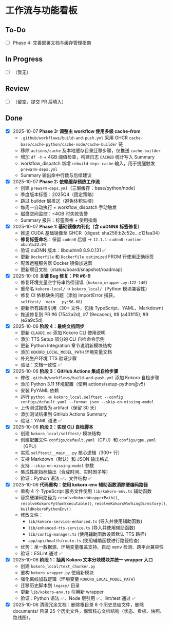 # 工作流与功能看板

## To-Do
- [ ] Phase 4: 完善部署文档与缓存管理指南

## In Progress
- [ ] （暂无）

## Review
- [ ] （留空，提交 PR 后填入）

## Done
- [x] 2025-10-07 **Phase 3: 调整主 workflow 使用多级 cache-from**
  - `.github/workflows/build-and-push.yml` 采用 GHCR `cache-base/cache-python/cache-node/cache-builder` 链
  - 移除 `actions/cache` 及本地缓存目录迁移步骤，仅推送 `cache-builder`
  - 增加 `df -h` + 4GB 阈值检查，构建日志 `CACHED` 统计写入 Summary
  - workflow_dispatch 新增 `rebuild-deps-cache` 输入，用于提醒触发 `prewarm-deps.yml`
  - Summary 输出命中行数与后续建议
- [x] 2025-10-07 **Phase 2: 依赖缓存预热工作流**
  - 创建 `prewarm-deps.yml`（三层缓存：base/python/node）
  - 季度版本标签：2025Q4（固定策略）
  - 跳过 builder 层推送（避免体积失控）
  - 每周一自动执行 + workflow_dispatch 手动触发
  - 磁盘空间监控：<4GB 时失败告警
  - Summary 报告：标签表格 + 使用指南
- [x] 2025-10-07 **Phase 1: 基础镜像内刊化（含 cuDNN8 标签修复）**
  - 推送 CUDA 基础镜像至 GHCR（digest: sha256:b2c52e...c12faa34）
  - **修复标签命名**：保留 `cudnn8` 后缀 → `12.1.1-cudnn8-runtime-ubuntu22.04`
  - 验证 cuDNN 版本：libcudnn8 8.9.0.131 ✅
  - 更新 `Dockerfile` 和 `Dockerfile.optimized` FROM 行使用正确标签
  - 配置远程服务器 Docker 镜像加速器
  - 更新项目文档（status/board/snapshot/roadmap）
- [x] 2025-10-06 **关键 Bug 修复：PR #6-9**
  - 修复环境变量空字符串路径错误（`kokoro_wrapper.py:122-140`）
  - 重命名 `kokoro-local/` → `kokoro_local/`（Python 模块兼容性）
  - 修复 CI 依赖缺失问题（添加 ImportError 捕获，`selftest/__main__.py:56-68`）
  - 更新所有路径引用（30+ 文件，包括 TypeScript、YAML、Markdown）
  - 推送修复到 PR #6 (7542a2d), #7 (9ecacec), #8 (a431f15), #9 (e2a9c5d)
- [x] 2025-10-06 **阶段 4：最终文档同步**
  - 更新 `CLAUDE.md` 添加 Kokoro CLI 使用说明
  - 添加 TTS Setup 部分的 CLI 自检命令示例
  - 更新 Python Integration 章节说明新模块结构
  - 添加 `KOKORO_LOCAL_MODEL_PATH` 环境变量文档
  - 补充生产环境 TTS 验证步骤
  - 验证：文档一致性 ✅
- [x] 2025-10-06 **阶段 3：GitHub Actions 集成自检步骤**
  - 修改 `.github/workflows/build-and-push.yml` 添加 Kokoro 自检步骤
  - 添加 Python 3.11 环境配置（使用 actions/setup-python@v5）
  - 安装 PyYAML 依赖
  - 运行 `python -m kokoro_local.selftest --config configs/default.yaml --format json --skip-on-missing-model`
  - 上传测试报告为 artifact（保留 30 天）
  - 添加测试结果到 GitHub Actions Summary
  - 验证：YAML 语法 ✅
- [x] 2025-10-06 **阶段 2：实现 CLI 自检脚本**
  - 创建 `kokoro_local/selftest/` 模块结构
  - 创建配置文件 `configs/default.yaml`（CPU）和 `configs/gpu.yaml`（GPU）
  - 实现 `selftest/__main__.py` 核心逻辑（300+ 行）
  - 支持 Markdown（默认）和 JSON 输出格式
  - 支持 `--skip-on-missing-model` 参数
  - 集成性能指标输出（合成时间、实时因子等）
  - 验证：Python 语法 ✅、文件结构 ✅
- [x] 2025-10-06 **代码重构：使用 kokoro-env 辅助函数消除硬编码路径**
  - 重构 4 个 TypeScript 服务文件使用 `lib/kokoro-env.ts` 辅助函数
  - 替换硬编码路径为 `resolveKokoroWrapperPath()`, `resolveKokoroPythonExecutable()`, `resolveKokoroWorkingDirectory()`, `buildKokoroPythonEnv()`
  - 修改文件：
    - `lib/kokoro-service-enhanced.ts` (导入并使用辅助函数)
    - `lib/enhanced-tts-service.ts` (导入并使用辅助函数)
    - `lib/config-manager.ts` (使用辅助函数设置默认 TTS 路径)
    - `app/api/health/route.ts` (使用辅助函数进行路径检查)
  - 优势：单一数据源、环境变量覆盖支持、自动 venv 检测、跨平台兼容性
  - 验证：ESLint 通过 ✅
- [x] 2025-10-06 **阶段 1：抽离 Kokoro 文本分块模块并统一 wrapper 入口**
  - 创建 `kokoro_local/text_chunker.py`
  - 重构 `kokoro_wrapper.py` 使用新模块
  - 强化离线加载逻辑（环境变量 `KOKORO_LOCAL_MODEL_PATH`）
  - 迁移历史脚本到 `legacy/` 目录
  - 更新 `lib/kokoro-env.ts` 引用新 wrapper
  - 验证：Python 语法 ✅、Node 层引用 ✅、lint/test 通过 ✅
- [x] 2025-10-06 清理冗余文档：删除根目录 8 个历史总结文件，删除 documents/ 目录 25 个历史文件，保留核心文档结构（状态、看板、快照、路线图）。
